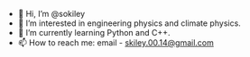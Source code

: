 - 👋 Hi, I’m @sokiley
- 👀 I’m interested in engineering physics and climate physics.
- 🌱 I’m currently learning Python and C++.
- 📫 How to reach me:
				email - skiley.00.14@gmail.com

<!---
sokiley/sokiley is a ✨ special ✨ repository because its `README.md` (this file) appears on your GitHub profile.
You can click the Preview link to take a look at your changes.
--->
